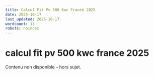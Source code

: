 ```yaml
---
title: Calcul Fit Pv 500 Kwc France 2025
date: 2025-10-17
last_updated: 2025-10-17
wordcount: 13
robots: noindex
---
```


# calcul fit pv 500 kwc france 2025

Contenu non disponible – hors sujet.